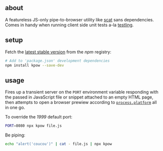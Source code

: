 ## about

A featureless JS-only pipe-to-browser utility like [scat](https://github.com/hughsk/scat) sans dependencies. Comes in handy when running client side unit tests a-la [testling](https://github.com/substack/testling).

## setup

Fetch the [latest stable version](https://npm.im/kpow) from the _npm_ registry:

```sh
# Add to 'package.json' development dependencies
npm install kpow --save-dev
```

## usage

Fires up a transient server on the `PORT` environment variable responding with the passed in JavaScript file or snippet attached to an empty HTML page, then attempts to open a browser prewiew according to [`process.platform`](https://nodejs.org/api/process.html#process_process_platform) all in one go. 

To override the _1999_ default port:

```sh
PORT=8080 npx kpow file.js
```

Be piping:

```sh
echo "alert('coucou')" | cat - file.js | npx kpow
```
